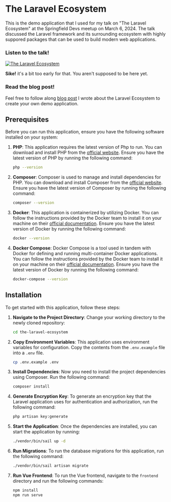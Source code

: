 # The Laravel Ecosystem

This is the demo application that I used for my talk on "The Laravel Ecosystem" at the Springfield Devs meetup on March 6, 2024. The talk discussed the Laravel framework and its surrounding ecosystem with highly suppored packages that can be used to build modern web applications.

### Listen to the talk!

[![The Laravel Ecosystem](https://secure.meetupstatic.com/photos/event/6/2/a/a/600_519265258.webp?w=750)](https://www.youtube.com/watch?v=dQw4w9WgXcQ)

**Sike!** it's a bit too early for that. You aren't supposed to be here yet.

### Read the blog post!

Feel free to follow along [blog post](https://dev.to/rileygrotenhuis/the-laravel-ecosystem-1jbj) I wrote about the Laravel Ecosystem to create your own demo application.

## Prerequisites

Before you can run this application, ensure you have the following software installed on your system:

1. **PHP**: This application requires the latest version of Php to run. You can download and install PHP from the [official website](https://www.php.net/downloads.php). Ensure you have the latest version of PHP by running the following command:

    ```bash
    php --version
    ```

2. **Composer**: Composer is used to manage and install dependencies for PHP. You can download and install Composer from the [official website](https://getcomposer.org/download/). Ensure you have the latest version of Composer by running the following command:

    ```bash
    composer --version
    ```

3. **Docker**: This application is containerized by utilizing Docker. You can follow the instructions provided by the Docker team to install it on your machine on their [official documentation](https://docs.docker.com/get-docker/). Ensure you have the latest version of Docker by running the following command:

    ```bash
    docker --version
    ```

4. **Docker Compose**: Docker Compose is a tool used in tandem with Docker for defining and running multi-container Docker applications. You can follow the instructions provided by the Docker team to install it on your machine on their [official documentation](https://docs.docker.com/compose/install/). Ensure you have the latest version of Docker by running the following command:

    ```bash
    docker-compose --version
    ```

## Installation

To get started with this application, follow these steps:

1. **Navigate to the Project Directory**: Change your working directory to the newly cloned repository:

    ```bash
    cd the-laravel-ecosystem
    ```

2. **Copy Environment Variables**: This application uses environment variables for configuration. Copy the contents from the `.env.example` file into a `.env` file.

    ```bash
    cp .env.example .env
    ```

3. **Install Dependencies**: Now you need to install the project dependencies using Composer. Run the following command:

    ```bash
    composer install
    ```

4. **Generate Encryption Key**: To generate an encryption key that the Laravel application uses for authentication and authorization, run the following command:

    ```bash
    php artisan key:generate
    ```

5. **Start the Application**: Once the dependencies are installed, you can start the application by running:

    ```bash
    ./vendor/bin/sail up -d
    ```

6. **Run Migrations**: To run the database migrations for this application, run the following command:

    ```bash
    ./vendor/bin/sail artisan migrate
    ```
   
7. **Run Vue Frontend**: To run the Vue frontend, navigate to the `frontend` directory and run the following commands:

    ```bash
    npm install
    npm run serve
    ```
